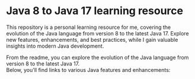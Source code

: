 # Java 8 to Java 17 learning resource

This repository is a personal learning resource for me, covering the evolution of the Java language from version 8 to the latest Java 17. Explore new features, enhancements, and best practices, while I gain valuable insights into modern Java development.

From the readme, you can explore the evolution of the Java language from version 8 to the latest Java 17.  
Below, you'll find links to various Java features and enhancements:
